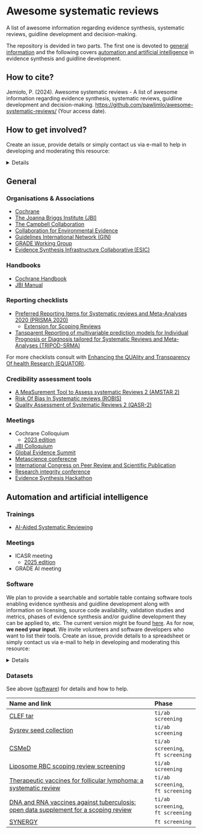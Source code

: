 # Awesome systematic reviews

A list of awesome information regarding evidence synthesis, systematic reviews, guidline development and decision-making.

The repository is devided in two parts. 
The first one is devoted to [general information](#general) and the following covers [automation and artificial intelligence](#automation-and-artificial-intelligence) in evidence synthesis and guidline development.

## How to cite?

Jemioło, P. (2024). Awesome systematic reviews - A list of awesome information regarding evidence synthesis, systematic reviews, guidline development and decision-making. https://github.com/pawljmlo/awesome-systematic-reviews/ (Your access date).

## How to get involved?

Create an issue, provide details or simply contact us via e-mail to help in developing and moderating this resource:
<details> pawljmlo@agh.edu.pl </details>

## General

### Organisations & Associations
* [Cochrane](https://www.cochrane.org/)
* [The Joanna Briggs Institute (JBI)](https://jbi.global/)
* [The Campbell Collaboration](https://www.campbellcollaboration.org/)
* [Collaboration for Environmental Evidence](https://environmentalevidence.org/)
* [Guidelines International Network (GIN)](https://g-i-n.net/)
* [GRADE Working Group](https://www.gradeworkinggroup.org/)
* [Evidence Synthesis Infrastructure Collaborative (ESIC)](https://evidencesynthesis.atlassian.net/)

### Handbooks
* [Cochrane Handbook](https://training.cochrane.org/handbook)
* [JBI Manual](https://jbi-global-wiki.refined.site/space/MANUAL)

### Reporting checklists
* [Preferred Reporting Items for Systematic reviews and Meta-Analyses 2020 (PRISMA 2020)](http://prisma-statement.org/PRISMAStatement/)
    * [Extension for Scoping Reviews](http://prisma-statement.org/Extensions/ScopingReviews)
* [Tansparent Reporting of multivariable prediction models for Individual Prognosis or Diagnosis tailored for Systematic Reviews and Meta-Analyses (TRIPOD-SRMA)](https://www.tripod-statement.org/)

For more checklists consult with [Enhancing the QUAlity and Transparency Of health Research (EQUATOR)](https://www.equator-network.org/).

### Credibility assessment tools
* [A MeaSurement Tool to Assess systematic Reviews 2 (AMSTAR 2)](https://amstar.ca/Amstar-2.php)
* [Risk Of Bias In Systematic reviews (ROBIS)](https://www.bristol.ac.uk/population-health-sciences/projects/robis/robis-tool/)
* [Quality Assessment of Systematic Reviews 2 (QASR-2)](https://osf.io/qxb2g)

### Meetings
* Cochrane Colloquium
    * [2023 edition](https://events.cochrane.org/colloquium-2023)
* [JBI Colloquium](https://jbi.global/jbi-colloquium)
* [Global Evidence Summit](https://www.globalevidencesummit.org/)
* [Metascience conferecne](https://metascience.info/)
* [International Congress on Peer Review and Scientific Publication](https://peerreviewcongress.org/)
* [Research integrity conference](https://researchintegrityconf.com/)
* [Evidence Synthesis Hackathon](https://www.eshackathon.org/events.html)

## Automation and artificial intelligence

### Trainings
* [AI-Aided Systematic Reviewing](https://utrechtsummerschool.nl/courses/data-science/ai-aided-systematic-reviewing-online-course)

### Meetings 
* ICASR meeting
   * [2025 edition](https://icasr.github.io/2025_meeting.html)
* GRADE AI meeting

### Software

We plan to provide a searchable and sortable table containg software tools enabling evidence synthesis and guidline development along with information on licensing, source code availability, validation studies and metrics, phases of evidence synthesis and/or guidline development they can be applied to, etc.
The current version might be found [here](https://docs.google.com/spreadsheets/d/1UCSIMQlLHFMGEHCmbXefxxUva23q2ZUUZXokYNiaMXg/edit).
As for now, **we need your input**.
We invite volunteers and software developers who want to list their tools.
Create an issue, provide details to a spreadsheet or simply contact us via e-mail to help in developing and moderating this resource:
<details> pawljmlo@agh.edu.pl </details>

### Datasets

See above ([software](#software)) for details and how to help.

| Name and link | Phase |
| :--- | :--- |
| [CLEF tar](https://github.com/CLEF-TAR/tar) | `ti/ab screening` |
| [Sysrev seed collection](https://github.com/ielab/sysrev-seed-collection) | `ti/ab screening` |
| [CSMeD](https://github.com/WojciechKusa/systematic-review-datasets) | `ti/ab screening`, <br> `ft screening` |
| [Liposome RBC scoping review screening](https://huggingface.co/datasets/UtopiansRareTruth/Liposome-RBC_Scoping_Review_Screening) | `ti/ab screening` |
| [Therapeutic vaccines for follicular lymphoma: a systematic review](https://osf.io/kbzfw/) | `ti/ab screening`, <br> `ft screening` |
| [DNA and RNA vaccines against tuberculosis: open data supplement for a scoping review](https://osf.io/x95hj/) | `ti/ab screening`, <br> `ft screening` |
| [SYNERGY](https://github.com/asreview/synergy-dataset/) | `ft screening` |
